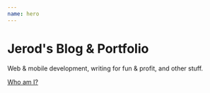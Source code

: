 ```yaml
---
name: hero
---
```


# Jerod's Blog & Portfolio

Web & mobile development, writing for fun & profit, and other stuff.

[Who am I?](./about)
